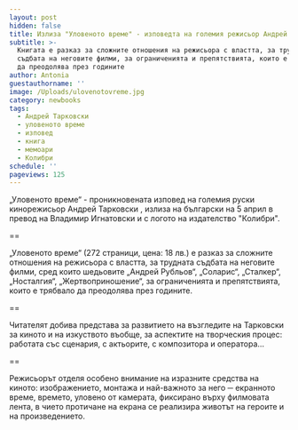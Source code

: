 ```yaml
---
layout: post
hidden: false
title: Излиза "Уловеното време" - изповедта на големия режисьор Андрей Тарковски
subtitle: >-
  Книгата е разказ за сложните отношения на режисьора с властта, за трудната
  съдбата на неговите филми, за ограниченията и препятствията, които е трябвало
  да преодолява през годините
author: Antonia
guestauthorname: ''
image: /Uploads/ulovenotovreme.jpg
category: newbooks
tags:
  - Андрей Тарковски
  - уловеното време
  - изповед
  - книга
  - мемоари
  - Колибри
schedule: ''
pageviews: 125
---
```

„Уловеното време“ - проникновената изповед на големия руски кинорежисьор Андрей Тарковски , излиза на български на 5 април в превод на Владимир Игнатовски и с логото на издателство "Колибри".

\==

„Уловеното време“ (272 страници, цена: 18 лв.) е разказ за сложните отношения на режисьора с властта, за трудната съдбата на неговите филми, сред които шедьовите „Андрей Рубльов“, „Соларис“, „Сталкер“, „Носталгия“, „Жертвоприношение“, за ограниченията и препятствията, които е трябвало да преодолява през годините. 

\==

Читателят добива представа за развитието на възгледите на Тарковски за киното и на изкуството въобще, за аспектите на творческия процес: работата със сценария, с актьорите, с композитора и оператора… 

\==

Режисьорът отделя особено внимание на изразните средства на киното: изображението, монтажа и най-важното за него ─ екранното време, времето, уловено от камерата, фиксирано върху филмовата лента, в чието протичане на екрана се реализира животът на героите и на произведението.
